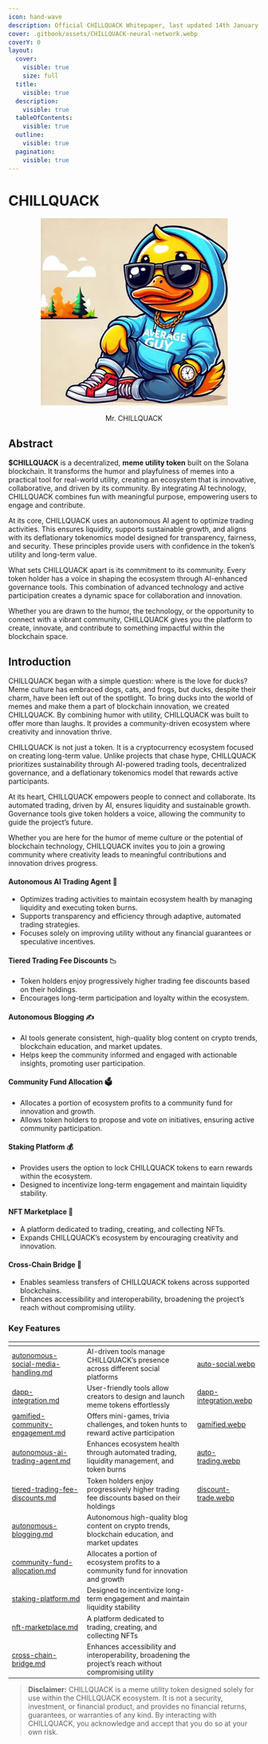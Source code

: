 ```yaml
---
icon: hand-wave
description: Official CHILLQUACK Whitepaper, last updated 14th January 2025
cover: .gitbook/assets/CHILLQUACK-neural-network.webp
coverY: 0
layout:
  cover:
    visible: true
    size: full
  title:
    visible: true
  description:
    visible: true
  tableOfContents:
    visible: true
  outline:
    visible: true
  pagination:
    visible: true
---
```


# CHILLQUACK

<div align="center"><figure><img src=".gitbook/assets/CHILLQUACK.jpeg" alt="Official token meme logo, Mr. CHILLQUACK" width="375"><figcaption><p>Mr. CHILLQUACK</p></figcaption></figure></div>

## Abstract

**$CHILLQUACK** is a decentralized, **meme utility token** built on the Solana blockchain. It transforms the humor and playfulness of memes into a practical tool for real-world utility, creating an ecosystem that is innovative, collaborative, and driven by its community. By integrating AI technology, CHILLQUACK combines fun with meaningful purpose, empowering users to engage and contribute.

At its core, CHILLQUACK uses an autonomous AI agent to optimize trading activities. This ensures liquidity, supports sustainable growth, and aligns with its deflationary tokenomics model designed for transparency, fairness, and security. These principles provide users with confidence in the token’s utility and long-term value.

What sets CHILLQUACK apart is its commitment to its community. Every token holder has a voice in shaping the ecosystem through AI-enhanced governance tools. This combination of advanced technology and active participation creates a dynamic space for collaboration and innovation.

Whether you are drawn to the humor, the technology, or the opportunity to connect with a vibrant community, CHILLQUACK gives you the platform to create, innovate, and contribute to something impactful within the blockchain space.

## Introduction

CHILLQUACK began with a simple question: where is the love for ducks? Meme culture has embraced dogs, cats, and frogs, but ducks, despite their charm, have been left out of the spotlight. To bring ducks into the world of memes and make them a part of blockchain innovation, we created CHILLQUACK. By combining humor with utility, CHILLQUACK was built to offer more than laughs. It provides a community-driven ecosystem where creativity and innovation thrive.

CHILLQUACK is not just a token. It is a cryptocurrency ecosystem focused on creating long-term value. Unlike projects that chase hype, CHILLQUACK prioritizes sustainability through AI-powered trading tools, decentralized governance, and a deflationary tokenomics model that rewards active participants.

At its heart, CHILLQUACK empowers people to connect and collaborate. Its automated trading, driven by AI, ensures liquidity and sustainable growth. Governance tools give token holders a voice, allowing the community to guide the project’s future.

Whether you are here for the humor of meme culture or the potential of blockchain technology, CHILLQUACK invites you to join a growing community where creativity leads to meaningful contributions and innovation drives progress.

#### Autonomous AI Trading Agent 🤖 <a href="#autonomous-ai-trading-agent" id="autonomous-ai-trading-agent"></a>

* Optimizes trading activities to maintain ecosystem health by managing liquidity and executing token burns.
* Supports transparency and efficiency through adaptive, automated trading strategies.
* Focuses solely on improving utility without any financial guarantees or speculative incentives.

#### Tiered Trading Fee Discounts 📉 <a href="#tiered-trading-fee-discounts" id="tiered-trading-fee-discounts"></a>

* Token holders enjoy progressively higher trading fee discounts based on their holdings.
* Encourages long-term participation and loyalty within the ecosystem.

#### Autonomous Blogging ✍️ <a href="#autonomous-blogging" id="autonomous-blogging"></a>

* AI tools generate consistent, high-quality blog content on crypto trends, blockchain education, and market updates.
* Helps keep the community informed and engaged with actionable insights, promoting user participation.

#### Community Fund Allocation 🗳️ <a href="#community-fund-allocation" id="community-fund-allocation"></a>

* Allocates a portion of ecosystem profits to a community fund for innovation and growth.
* Allows token holders to propose and vote on initiatives, ensuring active community participation.

#### Staking Platform 💰 <a href="#staking-platform" id="staking-platform"></a>

* Provides users the option to lock CHILLQUACK tokens to earn rewards within the ecosystem.
* Designed to incentivize long-term engagement and maintain liquidity stability.

#### NFT Marketplace 🎨 <a href="#nft-marketplace" id="nft-marketplace"></a>

* A platform dedicated to trading, creating, and collecting NFTs.
* Expands CHILLQUACK’s ecosystem by encouraging creativity and innovation.

#### Cross-Chain Bridge 🌉 <a href="#cross-chain-bridge" id="cross-chain-bridge"></a>

* Enables seamless transfers of CHILLQUACK tokens across supported blockchains.
* Enhances accessibility and interoperability, broadening the project’s reach without compromising utility.

### Key Features

<table data-column-title-hidden data-view="cards" data-full-width="false"><thead><tr><th data-type="content-ref"></th><th></th><th data-hidden data-card-cover data-type="files"></th></tr></thead><tbody><tr><td><a href="key-features/autonomous-social-media-handling.md">autonomous-social-media-handling.md</a></td><td>AI-driven tools manage CHILLQUACK’s presence across different social platforms</td><td><a href=".gitbook/assets/auto-social.webp">auto-social.webp</a></td></tr><tr><td><a href="key-features/dapp-integration.md">dapp-integration.md</a></td><td>User-friendly tools allow creators to design and launch meme tokens effortlessly</td><td><a href=".gitbook/assets/dapp-integration.webp">dapp-integration.webp</a></td></tr><tr><td><a href="key-features/gamified-community-engagement.md">gamified-community-engagement.md</a></td><td>Offers mini-games, trivia challenges, and token hunts to reward active participation</td><td><a href=".gitbook/assets/gamified.webp">gamified.webp</a></td></tr><tr><td><a href="key-features/autonomous-ai-trading-agent.md">autonomous-ai-trading-agent.md</a></td><td>Enhances ecosystem health through automated trading, liquidity management, and token burns</td><td><a href=".gitbook/assets/auto-trading.webp">auto-trading.webp</a></td></tr><tr><td><a href="key-features/tiered-trading-fee-discounts.md">tiered-trading-fee-discounts.md</a></td><td>Token holders enjoy progressively higher trading fee discounts based on their holdings</td><td><a href=".gitbook/assets/discount-trade.webp">discount-trade.webp</a></td></tr><tr><td><a href="key-features/autonomous-blogging.md">autonomous-blogging.md</a></td><td>Autonomous high-quality blog content on crypto trends, blockchain education, and market updates</td><td></td></tr><tr><td><a href="key-features/community-fund-allocation.md">community-fund-allocation.md</a></td><td>Allocates a portion of ecosystem profits to a community fund for innovation and growth</td><td></td></tr><tr><td><a href="key-features/staking-platform.md">staking-platform.md</a></td><td>Designed to incentivize long-term engagement and maintain liquidity stability</td><td></td></tr><tr><td><a href="key-features/nft-marketplace.md">nft-marketplace.md</a></td><td>A platform dedicated to trading, creating, and collecting NFTs</td><td></td></tr><tr><td><a href="key-features/cross-chain-bridge.md">cross-chain-bridge.md</a></td><td>Enhances accessibility and interoperability, broadening the project’s reach without compromising utility</td><td></td></tr></tbody></table>

> **Disclaimer:** CHILLQUACK is a meme utility token designed solely for use within the CHILLQUACK ecosystem. It is not a security, investment, or financial product, and provides no financial returns, guarantees, or warranties of any kind. By interacting with CHILLQUACK, you acknowledge and accept that you do so at your own risk.

